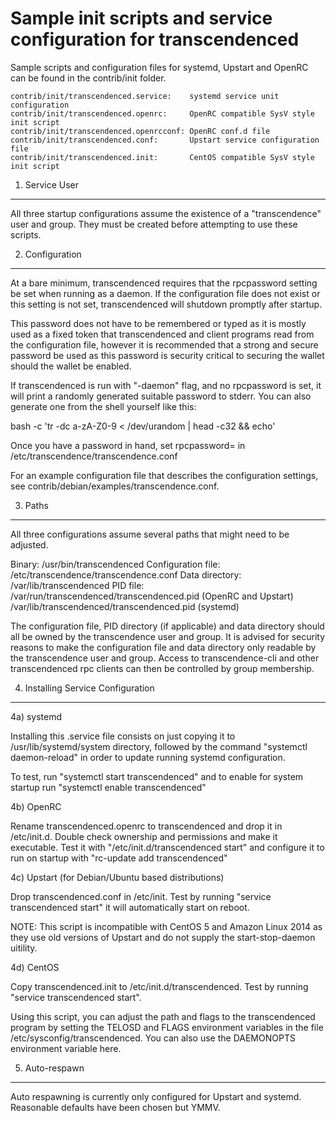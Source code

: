 Sample init scripts and service configuration for transcendenced
==========================================================

Sample scripts and configuration files for systemd, Upstart and OpenRC
can be found in the contrib/init folder.

    contrib/init/transcendenced.service:    systemd service unit configuration
    contrib/init/transcendenced.openrc:     OpenRC compatible SysV style init script
    contrib/init/transcendenced.openrcconf: OpenRC conf.d file
    contrib/init/transcendenced.conf:       Upstart service configuration file
    contrib/init/transcendenced.init:       CentOS compatible SysV style init script

1. Service User
---------------------------------

All three startup configurations assume the existence of a "transcendence" user
and group.  They must be created before attempting to use these scripts.

2. Configuration
---------------------------------

At a bare minimum, transcendenced requires that the rpcpassword setting be set
when running as a daemon.  If the configuration file does not exist or this
setting is not set, transcendenced will shutdown promptly after startup.

This password does not have to be remembered or typed as it is mostly used
as a fixed token that transcendenced and client programs read from the configuration
file, however it is recommended that a strong and secure password be used
as this password is security critical to securing the wallet should the
wallet be enabled.

If transcendenced is run with "-daemon" flag, and no rpcpassword is set, it will
print a randomly generated suitable password to stderr.  You can also
generate one from the shell yourself like this:

bash -c 'tr -dc a-zA-Z0-9 < /dev/urandom | head -c32 && echo'

Once you have a password in hand, set rpcpassword= in /etc/transcendence/transcendence.conf

For an example configuration file that describes the configuration settings,
see contrib/debian/examples/transcendence.conf.

3. Paths
---------------------------------

All three configurations assume several paths that might need to be adjusted.

Binary:              /usr/bin/transcendenced
Configuration file:  /etc/transcendence/transcendence.conf
Data directory:      /var/lib/transcendenced
PID file:            /var/run/transcendenced/transcendenced.pid (OpenRC and Upstart)
                     /var/lib/transcendenced/transcendenced.pid (systemd)

The configuration file, PID directory (if applicable) and data directory
should all be owned by the transcendence user and group.  It is advised for security
reasons to make the configuration file and data directory only readable by the
transcendence user and group.  Access to transcendence-cli and other transcendenced rpc clients
can then be controlled by group membership.

4. Installing Service Configuration
-----------------------------------

4a) systemd

Installing this .service file consists on just copying it to
/usr/lib/systemd/system directory, followed by the command
"systemctl daemon-reload" in order to update running systemd configuration.

To test, run "systemctl start transcendenced" and to enable for system startup run
"systemctl enable transcendenced"

4b) OpenRC

Rename transcendenced.openrc to transcendenced and drop it in /etc/init.d.  Double
check ownership and permissions and make it executable.  Test it with
"/etc/init.d/transcendenced start" and configure it to run on startup with
"rc-update add transcendenced"

4c) Upstart (for Debian/Ubuntu based distributions)

Drop transcendenced.conf in /etc/init.  Test by running "service transcendenced start"
it will automatically start on reboot.

NOTE: This script is incompatible with CentOS 5 and Amazon Linux 2014 as they
use old versions of Upstart and do not supply the start-stop-daemon uitility.

4d) CentOS

Copy transcendenced.init to /etc/init.d/transcendenced. Test by running "service transcendenced start".

Using this script, you can adjust the path and flags to the transcendenced program by
setting the TELOSD and FLAGS environment variables in the file
/etc/sysconfig/transcendenced. You can also use the DAEMONOPTS environment variable here.

5. Auto-respawn
-----------------------------------

Auto respawning is currently only configured for Upstart and systemd.
Reasonable defaults have been chosen but YMMV.
